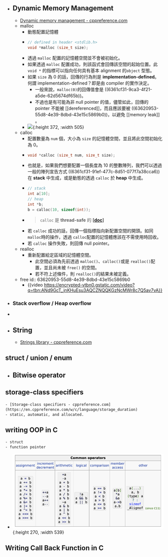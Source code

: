 - ## Dynamic Memory Management
	- [Dynamic memory management - cppreference.com](https://en.cppreference.com/w/c/memory)
	- malloc
		- 動態配置記憶體
		- ```C
		  // defined in header <stdlib.h>
		  void *malloc (size_t size);
		  ```
		- 透過 `malloc` 配置的記憶體空間並不會被初始化。
		- 如果透過 `malloc` 配置成功，則該函式會回傳該空間的起始位置。此 `void *` 的指標可以指向任何具有基本 alignment 的`object` 型態。
		- 如果 `size` 為 $0$ 的話，回傳的行為則是 **implementation-defined**。何謂 implementation-defined？即是由 compiler 的實作決定。
			- 一般來說，`malloc(0)`的回傳值會是 ((6361cf31-9ca3-4f21-a5de-62d5674df65b))。
			- 不過也是有可能為非 null pointer 的值，儘管如此，回傳的 pointer 不能被 [[dereferenced]]，而且應該要被 ((63620953-55d8-4e39-8dbd-43e15c5869b0))，以避免 [[memory leak]] 。
		- ![](https://i.redd.it/b2r9qjaicsp21.jpg){:height 372, :width 505}
	- calloc
		- 配置數量為 `num` 個，大小為 `size` 的記憶體空間，並且將此空間初始化為 $0$。
		- ```C
		  void *calloc (size_t num, size_t size);
		  ```
		- 也就是，如果我們想要配置一個長度為 $10$ 的整數陣列，我們可以透過一般的陣列宣告方式 ((6361cf31-91ef-477c-8d51-077f7a38cca6))在 **stack** 中生成，或是動態的透過 `calloc` 於 **heap** 中生成。
		- ```C
		  // stack
		  int a[10];
		  // heap
		  int *b;
		  b = calloc(10, sizeof(int)); 
		  ```
		- > `calloc` 是 **thread-safe** 的 **[[doc](https://en.cppreference.com/w/c/memory/calloc#:~:text=calloc%20is%20thread,(since%20C11))]**
		- 若 `calloc` 成功的話，回傳一個指標指向新配置空間的開頭。如同 `malloc`時的操作，透過 `calloc`配置的記憶體應該在不需使用時回收。
		- 若 `calloc` 操作失敗，則回傳 null pointer。
	- realloc
		- 重新配置給定區域的記憶體空間。
			- 此空間必須為先前透過 `malloc()`、`calloc()`或是 `realloc()`配置，並且尚未被 `free()` 的空間。
			- 若不符上述條件，則 `realloc()`的結果未被定義。
	- free
	  id:: 63620953-55d8-4e39-8dbd-43e15c5869b0
		- {{video https://encrypted-vtbn0.gstatic.com/video?q=tbn:ANd9GcT_jnKHuEsu3AQCZNQQKGzNcMWr8c7Q5av7vA}}
- ### Stack overflow / Heap overflow
-
- ## String
	- [Strings library - cppreference.com](https://en.cppreference.com/w/c/string)
## struct  / union / enum
- ## Bitwise operator
## storage-class specifiers
	- [Storage-class specifiers - cppreference.com](https://en.cppreference.com/w/c/language/storage_duration)
	- static, automatic, and allocated.
## writing OOP in C
	- struct
	- function pointer
- ![image.png](../assets/image_1667227700073_0.png){:height 270, :width 539}
## Writing Call Back Function in C